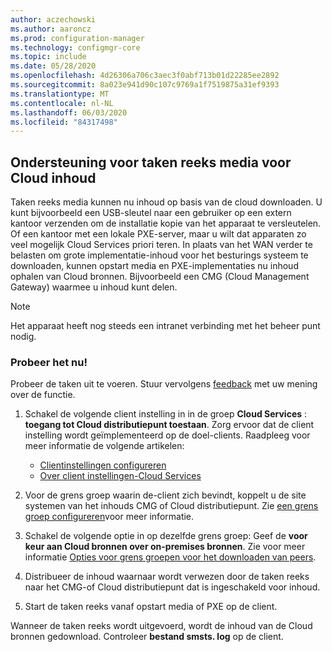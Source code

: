 ```yaml
---
author: aczechowski
ms.author: aaroncz
ms.prod: configuration-manager
ms.technology: configmgr-core
ms.topic: include
ms.date: 05/28/2020
ms.openlocfilehash: 4d26306a706c3aec3f0abf713b01d22285ee2892
ms.sourcegitcommit: 8a023e941d90c107c9769a1f7519875a31ef9393
ms.translationtype: MT
ms.contentlocale: nl-NL
ms.lasthandoff: 06/03/2020
ms.locfileid: "84317498"
---
```

## <a name="task-sequence-media-support-for-cloud-based-content"></a><a name="bkmk_tsmedia"></a>Ondersteuning voor taken reeks media voor Cloud inhoud

<!--6209223-->

Taken reeks media kunnen nu inhoud op basis van de cloud downloaden. U kunt bijvoorbeeld een USB-sleutel naar een gebruiker op een extern kantoor verzenden om de installatie kopie van het apparaat te versleutelen. Of een kantoor met een lokale PXE-server, maar u wilt dat apparaten zo veel mogelijk Cloud Services priori teren. In plaats van het WAN verder te belasten om grote implementatie-inhoud voor het besturings systeem te downloaden, kunnen opstart media en PXE-implementaties nu inhoud ophalen van Cloud bronnen. Bijvoorbeeld een CMG (Cloud Management Gateway) waarmee u inhoud kunt delen.

> [!NOTE]
> Het apparaat heeft nog steeds een intranet verbinding met het beheer punt nodig.

### <a name="try-it-out"></a>Probeer het nu!

Probeer de taken uit te voeren. Stuur vervolgens [feedback](../../technical-preview-2003.md#bkmk_feedback) met uw mening over de functie.

1. Schakel de volgende client instelling in in de groep **Cloud Services** : **toegang tot Cloud distributiepunt toestaan**. Zorg ervoor dat de client instelling wordt geïmplementeerd op de doel-clients. Raadpleeg voor meer informatie de volgende artikelen:

    - [Clientinstellingen configureren](../../../../clients/deploy/configure-client-settings.md)
    - [Over client instellingen-Cloud Services](../../../../clients/deploy/about-client-settings.md#cloud-services)

1. Voor de grens groep waarin de-client zich bevindt, koppelt u de site systemen van het inhouds CMG of Cloud distributiepunt. Zie [een grens groep configureren](../../../../servers/deploy/configure/boundary-group-procedures.md#bkmk_config)voor meer informatie.

1. Schakel de volgende optie in op dezelfde grens groep: Geef de **voor keur aan Cloud bronnen over on-premises bronnen**. Zie voor meer informatie [Opties voor grens groepen voor het downloaden van peers](../../../../servers/deploy/configure/boundary-groups.md#bkmk_bgoptions).

1. Distribueer de inhoud waarnaar wordt verwezen door de taken reeks naar het CMG-of Cloud distributiepunt dat is ingeschakeld voor inhoud.

1. Start de taken reeks vanaf opstart media of PXE op de client.

Wanneer de taken reeks wordt uitgevoerd, wordt de inhoud van de Cloud bronnen gedownload. Controleer **bestand smsts. log** op de client.
